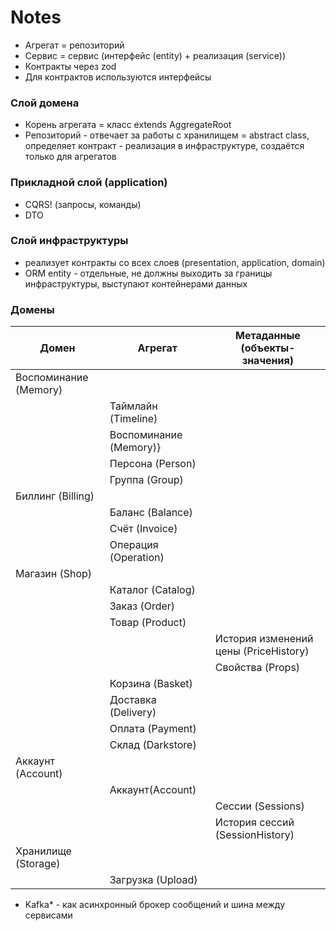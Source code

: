 # Notes

- Агрегат = репозиторий
- Сервис = сервис (интерфейс (entity) + реализация (service))
- Контракты через zod
- Для контрактов используются интерфейсы

### Слой домена

- Корень агрегата = класс extends AggregateRoot
- Репозиторий - отвечает за работы с хранилищем = abstract class, определяет контракт - реализация в инфраструктуре, создаётся только для агрегатов

### Прикладной слой (application)

- CQRS! (запросы, команды)
- DTO

### Слой инфраструктуры

- реализует контракты со всех слоев (presentation, application, domain)
- ORM entity - отдельные, не должны выходить за границы инфраструктуры, выступают контейнерами данных

### Домены

| Домен                 | Агрегат                | Метаданные (объекты-значения)         |
| --------------------- | ---------------------- | ------------------------------------- |
| Воспоминание (Memory) |
|                       | Таймлайн (Timeline)    |
|                       | Воспоминание (Memory)} |
|                       | Персона (Person)       |
|                       | Группа (Group)         |
| Биллинг (Billing)     |                        |
|                       | Баланс (Balance)       |
|                       | Счёт (Invoice)         |
|                       | Операция (Operation)   |
| Магазин (Shop)        |
|                       | Каталог (Catalog)      |
|                       | Заказ (Order)          |
|                       | Товар (Product)        |
|                       |                        | История изменений цены (PriceHistory) |
|                       |                        | Свойства (Props)                      |
|                       | Корзина (Basket)       |
|                       | Доставка (Delivery)    |
|                       | Оплата (Payment)       |
|                       | Склад (Darkstore)      |
| Аккаунт (Account)     |
|                       | Аккаунт(Account)       |
|                       |                        | Сессии (Sessions)                     |
|                       |                        | История сессий (SessionHistory)       |
| Хранилище (Storage)   |
|                       | Загрузка (Upload)      |

- Kafka\* - как асинхронный брокер сообщений и шина между сервисами
